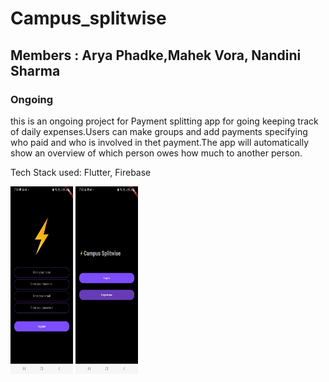 # Campus_splitwise
## Members : Arya Phadke,Mahek Vora, Nandini Sharma
### Ongoing 

this is an ongoing project for Payment splitting app for going keeping track of daily expenses.Users can make groups and add payments specifying who paid and who is involved in thet payment.The app will automatically show an overview of which person owes how much to another person.

Tech Stack used: Flutter, Firebase

<!-- <div style="width:60px ; height:150px">
![Employee data](/screenshots/image1.jpeg?raw=true "app screenshots")
 </div>
 <div style="width:60px ; height:150px">
![Employee data](/screenshots/image2.jpeg?raw=true "app screenshots")
  </div> -->
  <img src="/screenshots/image1.jpeg" style=" width:100px ; height:300px "  >
  <img src="/screenshots/image2.jpeg" style=" width:100px ; height:300px "  >

